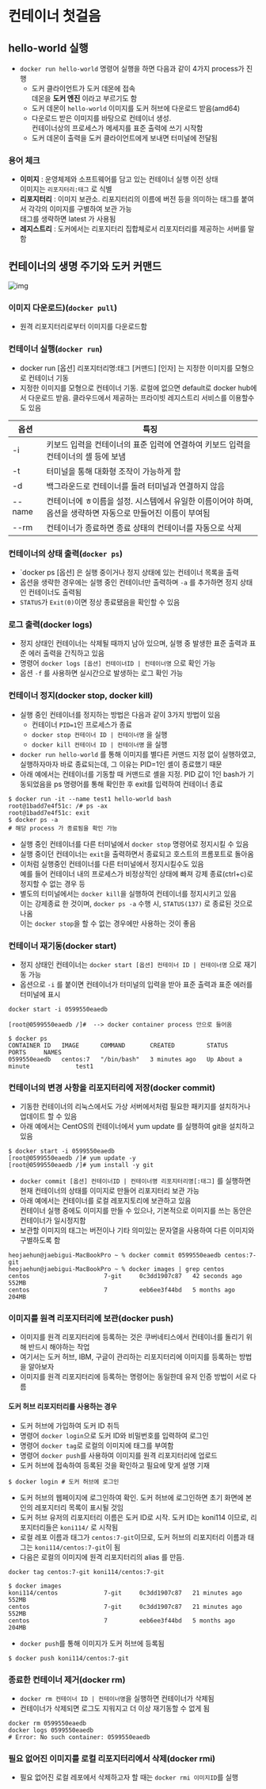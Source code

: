 # 컨테이너 첫걸음
## hello-world 실행
- `docker run hello-world` 명령어 실행을 하면 다음과 같이 4가지 process가 진행
  - 도커 클라이언트가 도커 데몬에 접속  
    데몬을 **도커 엔진** 이라고 부르기도 함
  - 도커 데몬이 `hello-world` 이미지를 도커 허브에 다운로드 받음(amd64)
  - 다운로드 받은 이미지를 바탕으로 컨테이너 생성.  
    컨테이너상의 프로세스가 메세지를 표준 출력에 쓰기 시작함
  - 도커 데몬이 출력을 도커 클라이언트에게 보내면 터미널에 전달됨

### 용어 체크
- **이미지** : 운영체제와 소프트웨어를 담고 있는 컨테이너 실행 이전 상태  
  이미지는 `리포지터리:태그` 로 식별
- **리포지터리** : 이미지 보관소. 리포지터리의 이름에 버전 등을 의미하는 태그를 붙여서 각각의 이미지를 구별하여 보관 가능  
  태그를 생략하면 latest 가 사용됨
- **레지스트리** : 도커에서는 리포지터리 집합체로서 리포지터리를 제공하는 서버를 말함

## 컨테이너의 생명 주기와 도커 커맨드
![img](https://github.com/koni114/TIL/blob/master/container/docker/img/docker_08.jpeg)
    
### 이미지 다운로드)(`docker pull`)
- 원격 리포지터리로부터 이미지를 다운로드함
 
### 컨테이너 실행(`docker run`)
- docker run [옵션] 리포지터리명:태그 [커맨드] [인자] 는 지정한 이미지를 모형으로 컨테이너 기동
- 지정한 이미지를 모형으로 컨테이너 기동. 로컬에 없으면 default로 docker hub에서 다운로드 받음. 클라우드에서 제공하는 프라이빗 레지스트리 서비스를 이용할수도 있음

| 옵션  | 특징  |
| --- | --- |
| -i  | 키보드 입력을 컨테이너의 표준 입력에 연결하여 키보드 입력을 컨테이너의 셸 등에 보냄 |
| -t  | 터미널을 통해 대화형 조작이 가능하게 함 |
| -d  | 백그라운드로 컨테이너를 돌려 터미널과 연결하지 않음 |
| --name | 컨테이너에 ㅎ이름을 설정. 시스템에서 유일한 이름이어야 하며, 옵션을 생략하면 자동으로 만들어진 이름이 부여됨 |
| --rm | 컨테이너가 종료하면 종료 상태의 컨테이너를 자동으로 삭제 |

### 컨테이너의 상태 출력(`docker ps`)
- `docker ps [옵션] 은 실행 중이거나 정지 상태에 있는 컨테이너 목록을 출력
- 옵션을 생략한 경우에는 실행 중인 컨테이너만 출력하며 `-a` 를 추가하면 정지 상태인 컨테이너도 출력됨
- `STATUS`가 `Exit(0)`이면 정상 종료됐음을 확인할 수 있음

### 로그 출력(docker logs)
- 정지 상태인 컨테이너는 삭제될 때까지 남아 있으며, 실행 중 발생한 표준 출력과 표준 에러 출력을 간직하고 있음
- 명령어 `docker logs [옵션] 컨테이너ID | 컨테이너명` 으로 확인 가능
- 옵션 `-f` 를 사용하면 실시간으로 발생하는 로그 확인 가능

### 컨테이너 정지(docker stop, docker kill)
- 실행 중인 컨테이너를 정지하는 방법은 다음과 같이 3가지 방법이 있음
  - 컨테이너 `PID=1`인 프로세스가 종료 
  - `docker stop 컨테이너 ID | 컨테이너명` 을 실행
  - `docker kill 컨테이너 ID | 컨테이너명` 을 실행
- `docker run hello-world` 를 통해 이미지를 별다른 커맨드 지정 없이 실행하였고, 실행하자마자 바로 종료되는데, 그 이유는 PID=1인 셸이 종료했기 때문
- 아래 예에서는 컨테이너를 기동할 때 커맨드로 셸을 지정. PID 값이 1인 bash가 기동되었음을 ps 명령어를 통해 확인한 후 exit를 입력하여 컨테이너 종료
~~~linux
$ docker run -it --name test1 hello-world bash
root@1badd7e4f51c: /# ps -ax
root@1badd7e4f51c: exit
$ docker ps -a
# 해당 process 가 종료됨을 확인 가능
~~~
- 실행 중인 컨테이너를 다른 터미널에서 `docker stop` 명령어로 정지시킬 수 있음
- 실행 중이던 컨테이너는 `exit`을 출력하면서 종료되고 호스트의 프롬포트로 돌아옴
- 이처럼 실행중인 컨테이너를 다른 터미널에서 정지시킬수도 있음   
  예를 들어 컨테이너 내의 프로세스가 비정상적인 상태에 빠져 강제 종료(ctrl+c)로 정지할 수 없는 경우 등
- 별도의 터미널에서는 `docker kill`을 실행하여 컨테이너를 정지시키고 있음  
  이는 강제종료 한 것이며, `docker ps -a` 수행 시, `STATUS(137)` 로 종료된 것으로 나옴  
  이는 `docker stop`을 할 수 없는 경우에만 사용하는 것이 좋음

### 컨테이너 재기동(docker start)
- 정지 상태인 컨테이너는 `docker start [옵션] 컨테이너 ID | 컨테이너명` 으로 재기동 가능
- 옵션으로 `-i` 를 붙이면 컨테이너가 터미널의 입력을 받아 표준 출력과 표준 에러를 터미널에 표시
~~~shell
docker start -i 0599550eaedb

[root@0599550eaedb /]#  --> docker container process 안으로 들어옴
~~~
~~~
$ docker ps 
CONTAINER ID   IMAGE      COMMAND       CREATED         STATUS              PORTS     NAMES
0599550eaedb   centos:7   "/bin/bash"   3 minutes ago   Up About a minute             test1
~~~

### 컨테이너의 변경 사항을 리포지터리에 저장(docker commit)
- 기동한 컨테이너의 리눅스에서도 가상 서버에서처럼 필요한 패키지를 설치하거나 업데이트 할 수 있음
- 아래 예에서는 CentOS의 컨테이너에서 yum update 를 실행하여 git을 설치하고 있음
~~~linux
$ docker start -i 0599550eaedb 
[root@0599550eaedb /]# yum update -y
[root@0599550eaedb /]# yum install -y git
~~~
- `docker commit [옵션] 컨테이너ID | 컨테이너명 리포지터리명[:태그]` 를 실행하면 현재 컨테이너의 상태를 이미지로 만들어 리포지터리 보관 가능
- 아래 예에서는 컨테이너를 로컬 레포지토리에 보관하고 있음  
  컨테이너 실행 중에도 이미지를 만들 수 있으나, 기본적으로 이미지를 쓰는 동안은 컨테이너가 일시정지함
- 보관할 이미지의 태그는 버전이나 기타 의미있는 문자열을 사용하여 다른 이미지와 구별하도록 함
~~~linux
heojaehun@jaebigui-MacBookPro ~ % docker commit 0599550eaedb centos:7-git 
heojaehun@jaebigui-MacBookPro ~ % docker images | grep centos 
centos                     7-git     0c3dd1907c87   42 seconds ago   552MB
centos                     7         eeb6ee3f44bd   5 months ago     204MB
~~~

### 이미지를 원격 리포지터리에 보관(docker push)
- 이미지를 원격 리포지터리에 등록하는 것은 쿠버네티스에서 컨테이너를 돌리기 위해 반드시 해야하는 작업
- 여기서는 도커 허브, IBM, 구글이 관리하는 리포지터리에 이미지를 등록하는 방법을 알아보자
- 이미지를 원격 리포지터리에 등록하는 명령어는 동일한데 유저 인증 방법이 서로 다름

#### 도커 허브 리포지터리를 사용하는 경우
- 도커 허브에 가입하여 도커 ID 취득
- 명령어 `docker login`으로 도커 ID와 비밀번호를 입력하여 로그인
- 명령어 `docker tag`로 로컬의 이미지에 태그를 부여함
- 명령어 `docker push`를 사용하여 이미지를 원격 리포지터리에 업로드
- 도커 허브에 접속하여 등록된 것을 확인하고 필요에 맞게 설명 기재
~~~linux
$ docker login # 도커 허브에 로그인
~~~
- 도커 허브의 웹페이지에 로그인하여 확인. 도커 허브에 로그인하면 초기 화면에 본인의 레포지터리 목록이 표시될 것임
- 도커 허브 유저의 리포지터리 이름은 도커 ID로 시작. 도커 ID는 koni114 이므로, 리포지터리들은 `koni114/` 로 시작됨
- 로컬 레포 이름과 태그가 `centos:7-git`이므로, 도커 허브의 리포지터리 이름과 태그는 `koni114/centos:7-git`이 됨
- 다음은 로컬의 이미지에 원격 리포지터리의 alias 를 만듬. 
~~~linux
docker tag centos:7-git koni114/centos:7-git

$ docker images
koni114/centos             7-git     0c3dd1907c87   21 minutes ago   552MB
centos                     7-git     0c3dd1907c87   21 minutes ago   552MB
centos                     7         eeb6ee3f44bd   5 months ago     204MB
~~~
- `docker push`를 통해 이미지가 도커 허브에 등록됨
~~~
$ docker push koni114/centos:7-git
~~~

### 종료한 컨테이너 제거(docker rm)
- `docker rm 컨테이너 ID | 컨테이너명`을 실행하면 컨테이너가 삭제됨
- 컨테이너가 삭제되면 로그도 지워지고 더 이상 재기동할 수 없게 됨
~~~Linux
docker rm 0599550eaedb
docker logs 0599550eaedb
# Error: No such container: 0599550eaedb
~~~

### 필요 없어진 이미지를 로컬 리포지터리에서 삭제(docker rmi)
- 필요 없어진 로컬 레포에서 삭제하고자 할 때는 `docker rmi 이미지ID`를 실행
